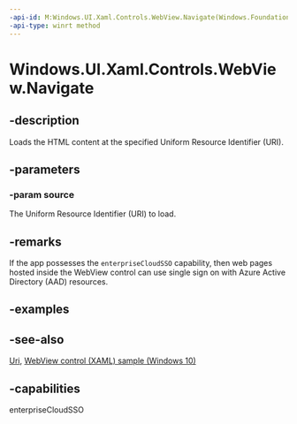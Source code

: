 ```yaml
---
-api-id: M:Windows.UI.Xaml.Controls.WebView.Navigate(Windows.Foundation.Uri)
-api-type: winrt method
---
```


<!-- Method syntax
public void Navigate(Windows.Foundation.Uri source)
-->

# Windows.UI.Xaml.Controls.WebView.Navigate

## -description
Loads the HTML content at the specified Uniform Resource Identifier (URI).

## -parameters
### -param source
The Uniform Resource Identifier (URI) to load.

## -remarks

If the app possesses the `enterpriseCloudSSO` capability,
then web pages hosted inside the WebView control
can use single sign on with Azure Active Directory (AAD) resources.

## -examples

## -see-also
[Uri](../windows.foundation/uri.md), [WebView control (XAML) sample (Windows 10)](https://github.com/Microsoft/Windows-universal-samples/tree/master/Samples/XamlWebView)
## -capabilities
enterpriseCloudSSO
